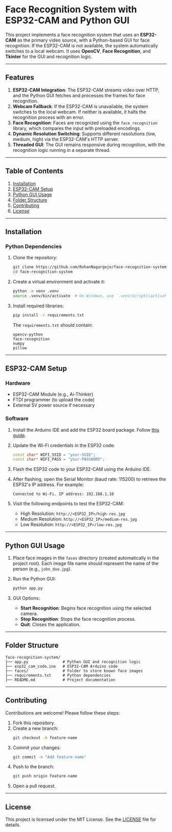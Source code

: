 # Face Recognition System with ESP32-CAM and Python GUI

This project implements a face recognition system that uses an **ESP32-CAM** as the primary video source, with a Python-based GUI for face recognition. If the ESP32-CAM is not available, the system automatically switches to a local webcam. It uses **OpenCV**, **Face Recognition**, and **Tkinter** for the GUI and recognition logic.

---

## Features

1. **ESP32-CAM Integration**: The ESP32-CAM streams video over HTTP, and the Python GUI fetches and processes the frames for face recognition.
2. **Webcam Fallback**: If the ESP32-CAM is unavailable, the system switches to the local webcam. If neither is available, it halts the recognition process with an error.
3. **Face Recognition**: Faces are recognized using the `face_recognition` library, which compares the input with preloaded encodings.
4. **Dynamic Resolution Switching**: Supports different resolutions (low, medium, high) via the ESP32-CAM's HTTP server.
5. **Threaded GUI**: The GUI remains responsive during recognition, with the recognition logic running in a separate thread.

---

## Table of Contents

1. [Installation](#installation)
2. [ESP32-CAM Setup](#esp32-cam-setup)
3. [Python GUI Usage](#python-gui-usage)
4. [Folder Structure](#folder-structure)
5. [Contributing](#contributing)
6. [License](#license)

---

## Installation

### Python Dependencies

1. Clone the repository:
   ```bash
   git clone https://github.com/RohanNagargoje/face-recognition-system.git
   cd face-recognition-system
   ```

2. Create a virtual environment and activate it:
   ```bash
   python -m venv .venv
   source .venv/bin/activate  # On Windows, use `.venv\Scripts\activate`
   ```

3. Install required libraries:
   ```bash
   pip install -r requirements.txt
   ```

   The `requirements.txt` should contain:
   ```
   opencv-python
   face-recognition
   numpy
   pillow
   ```

---

## ESP32-CAM Setup

### Hardware

- ESP32-CAM Module (e.g., Ai-Thinker)
- FTDI programmer (to upload the code)
- External 5V power source if necessary

### Software

1. Install the Arduino IDE and add the ESP32 board package. Follow [this guide](https://randomnerdtutorials.com/installing-the-esp32-board-in-arduino-ide-windows-instructions/).

2. Update the Wi-Fi credentials in the ESP32 code:
   ```cpp
   const char* WIFI_SSID = "your-SSID";
   const char* WIFI_PASS = "your-PASSWORD";
   ```

3. Flash the ESP32 code to your ESP32-CAM using the Arduino IDE.

4. After flashing, open the Serial Monitor (baud rate: 115200) to retrieve the ESP32's IP address. For example:
   ```
   Connected to Wi-Fi. IP address: 192.168.1.10
   ```

5. Visit the following endpoints to test the ESP32-CAM:
   - High Resolution: `http://<ESP32_IP>/high-res.jpg`
   - Medium Resolution: `http://<ESP32_IP>/medium-res.jpg`
   - Low Resolution: `http://<ESP32_IP>/low-res.jpg`

---

## Python GUI Usage

1. Place face images in the `faces` directory (created automatically in the project root). Each image file name should represent the name of the person (e.g., `john_doe.jpg`).

2. Run the Python GUI:
   ```bash
   python app.py
   ```

3. GUI Options:
   - **Start Recognition**: Begins face recognition using the selected camera.
   - **Stop Recognition**: Stops the face recognition process.
   - **Quit**: Closes the application.

---

## Folder Structure

```
face-recognition-system/
├── app.py               # Python GUI and recognition logic
├── esp32_cam_code.ino   # ESP32-CAM Arduino code
├── faces/               # Folder to store known face images
├── requirements.txt     # Python dependencies
├── README.md            # Project documentation
```

---

## Contributing

Contributions are welcome! Please follow these steps:

1. Fork this repository.
2. Create a new branch:
   ```bash
   git checkout -b feature-name
   ```
3. Commit your changes:
   ```bash
   git commit -m "Add feature-name"
   ```
4. Push to the branch:
   ```bash
   git push origin feature-name
   ```
5. Open a pull request.

---

## License

This project is licensed under the MIT License. See the [LICENSE](LICENSE) file for details.
